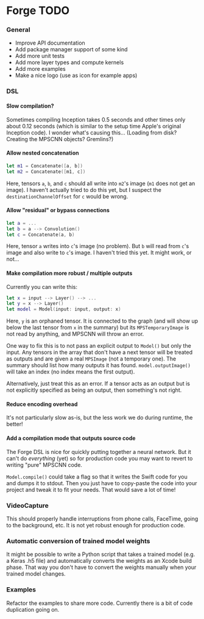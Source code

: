 # Forge TODO

### General

- Improve API documentation
- Add package manager support of some kind
- Add more unit tests
- Add more layer types and compute kernels
- Add more examples
- Make a nice logo (use as icon for example apps)

### DSL

#### Slow compilation?

Sometimes compiling Inception takes 0.5 seconds and other times only about 0.12 seconds (which is similar to the setup time Apple's original Inception code). I wonder what's causing this... (Loading from disk? Creating the MPSCNN objects? Gremlins?)

#### Allow nested concatenation

```swift
let m1 = Concatenate([a, b])
let m2 = Concatenate([m1, c])
```

Here, tensors `a`, `b`, and `c` should all write into `m2`'s image (`m1` does not get an image). I haven't actually tried to do this yet, but I suspect the `destinationChannelOffset` for `c` would be wrong.

#### Allow "residual" or bypass connections

```swift
let a = ... 
let b = a --> Convolution()
let c = Concatenate(a, b)
```

Here, tensor `a` writes into `c`'s image (no problem). But `b` will read from `c`'s image and also write to `c`'s image. I haven't tried this yet. It might work, or not...

#### Make compilation more robust / multiple outputs

Currently you can write this:

```swift
let x = input --> Layer() --> ...
let y = x --> Layer()
let model = Model(input: input, output: x)
```

Here, `y` is an orphaned tensor. It is connected to the graph (and will show up below the last tensor from `x` in the summary) but its `MPSTemporaryImage` is not read by anything, and MPSCNN will throw an error.

One way to fix this is to not pass an explicit output to `Model()` but only the input. Any tensors in the array that don't have a next tensor will be treated as outputs and are given a real `MPSImage` (not a temporary one). The summary should list how many outputs it has found. `model.outputImage()` will take an index (no index means the first output).

Alternatively, just treat this as an error. If a tensor acts as an output but is not explicitly specified as being an output, then something's not right.

#### Reduce encoding overhead

It's not particularly slow as-is, but the less work we do during runtime, the better!

#### Add a compilation mode that outputs source code

The Forge DSL is nice for quickly putting together a neural network. But it can't do *everything* (yet) so for production code you may want to revert to writing "pure" MPSCNN code.

`Model.compile()` could take a flag so that it writes the Swift code for you and dumps it to stdout. Then you just have to copy-paste the code into your project and tweak it to fit your needs. That would save a lot of time!

### VideoCapture

This should properly handle interruptions from phone calls, FaceTime, going to the background, etc. It is not yet robust enough for production code.

### Automatic conversion of trained model weights

It might be possible to write a Python script that takes a trained model (e.g. a Keras .h5 file) and automatically converts the weights as an Xcode build phase. That way you don't have to convert the weights manually when your trained model changes.

### Examples

Refactor the examples to share more code. Currently there is a bit of code duplication going on.
